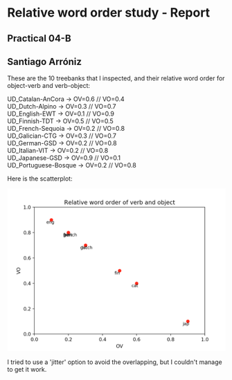 # Relative word order study - Report
## Practical 04-B
## Santiago Arróniz

These are the 10 treebanks that I inspected, and their relative word order for object-verb and verb-object:

UD_Catalan-AnCora -> OV=0.6 // VO=0.4   
UD_Dutch-Alpino -> OV=0.3 // VO=0.7   
UD_English-EWT -> OV=0.1 // VO=0.9     
UD_Finnish-TDT -> OV=0.5 // VO=0.5    
UD_French-Sequoia -> OV=0.2 // VO=0.8    
UD_Galician-CTG -> OV=0.3 // VO=0.7    
UD_German-GSD -> OV=0.2 // VO=0.8    
UD_Italian-VIT -> OV=0.2 // VO=0.8    
UD_Japanese-GSD -> OV=0.9 // VO=0.1     
UD_Portuguese-Bosque -> OV=0.2 // VO=0.8     
        
Here is the scatterplot:        

![plot](images/plot_practical04.png)

I tried to use a 'jitter' option to avoid the overlapping, but I couldn't manage to get it work.

